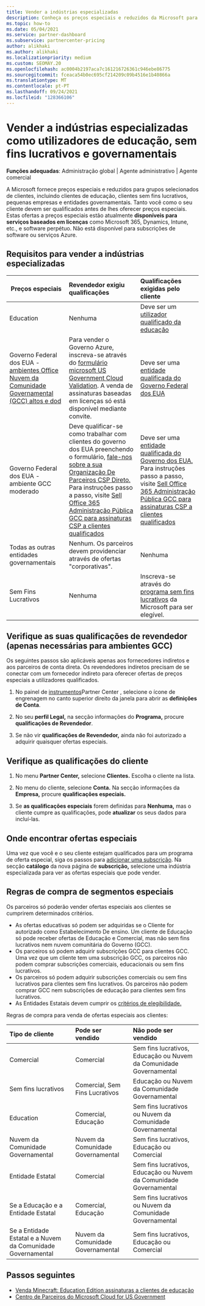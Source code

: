 ```yaml
---
title: Vender a indústrias especializadas
description: Conheça os preços especiais e reduzidos da Microsoft para determinados grupos de clientes, incluindo clientes de educação, clientes sem fins lucrativos e utilizadores do governo.
ms.topic: how-to
ms.date: 05/04/2021
ms.service: partner-dashboard
ms.subservice: partnercenter-pricing
author: alikhaki
ms.author: alikhaki
ms.localizationpriority: medium
ms.custom: SEOMAY.20
ms.openlocfilehash: ac0004b2197aca7c161216726361c946ebe86775
ms.sourcegitcommit: fceaca54b0ec695cf214209c09b4516e1b40866a
ms.translationtype: MT
ms.contentlocale: pt-PT
ms.lasthandoff: 09/24/2021
ms.locfileid: "128366106"
---
```

# <a name="sell-to-specialized-industries-like-education-non-profit-and-government-users"></a>Vender a indústrias especializadas como utilizadores de educação, sem fins lucrativos e governamentais

**Funções adequadas**: Administração global | Agente administrativo | Agente comercial

A Microsoft fornece preços especiais e reduzidos para grupos selecionados de clientes, incluindo clientes de educação, clientes sem fins lucrativos, pequenas empresas e entidades governamentais. Tanto você como o seu cliente devem ser qualificados antes de lhes oferecer preços especiais. Estas ofertas a preços especiais estão atualmente **disponíveis para serviços baseados em licenças** como Microsoft 365, Dynamics, Intune, etc., e software perpétuo. Não está disponível para subscrições de software ou serviços Azure.

## <a name="requirements-to-sell-to-specialized-industries"></a>Requisitos para vender a indústrias especializadas

|**Preços especiais**   |**Revendedor exigiu qualificações**   |**Qualificações exigidas pelo cliente**   |
|----------------------------|:---------------------------------|:------------------------------------------|
|Education   |Nenhuma   | Deve ser um [utilizador qualificado da educação](https://www.microsoftvolumelicensing.com/DocumentSearch.aspx?Mode=3&DocumentTypeId=7)   |
| Governo Federal dos EUA - [ambientes Office Nuvem da Comunidade Governamental (GCC) altos e dod](/office365/servicedescriptions/office-365-platform-service-description/office-365-us-government/gcc-high-and-dod)    |Para vender o Governo Azure, inscreva-se através do [formulário microsoft US Government Cloud Validation](https://azuregov.microsoft.com/csp). A venda de assinaturas baseadas em licenças só está disponível mediante convite.|   Deve ser uma [entidade qualificada do Governo Federal dos EUA](https://azure.microsoft.com/global-infrastructure/government/how-to-buy/) |
| Governo Federal dos EUA - ambiente GCC moderado | Deve qualificar-se como trabalhar com clientes do governo dos EUA preenchendo o formulário, [fale-nos sobre a sua Organização De Parceiros CSP Direto.](https://www.microsoft.com/microsoft-365/government/eligibility-validation?ReqType=CSPPartner&rtc=1) Para instruções passo a passo, visite [Sell Office 365 Administração Pública GCC para assinaturas CSP a clientes qualificados](./csp-gcc-overview.md) | Deve ser uma [entidade qualificada do Governo dos EUA.](https://www.microsoft.com/microsoft-365/government/eligibility-validation?rtc=1) Para instruções passo a passo, visite [Sell Office 365 Administração Pública GCC para assinaturas CSP a clientes qualificados](./csp-gcc-overview.md)  |
| Todas as outras entidades governamentais | Nenhum. Os parceiros devem providenciar através de ofertas "corporativas". | Nenhuma
Sem Fins Lucrativos  |Nenhuma|Inscreva-se através do [programa sem fins lucrativos](https://nonprofit.microsoft.com/#/register) da Microsoft para ser elegível.   |

## <a name="check-your-reseller-qualifications-only-needed-for-gcc-environments"></a>Verifique as suas qualificações de revendedor (apenas necessárias para ambientes GCC)

Os seguintes passos são aplicáveis apenas aos fornecedores indiretos e aos parceiros de conta direta. Os revendedores indiretos precisam de se conectar com um fornecedor indireto para oferecer ofertas de preços especiais a utilizadores qualificados.

1. No painel de [instrumentos](https://partner.microsoft.com/dashboard)Partner Center , selecione o ícone de engrenagem no canto superior direito da janela para abrir as **definições de Conta**.

2. No seu **perfil Legal,** na secção informações do **Programa,** procure **qualificações de Revendedor**.

3. Se não vir **qualificações de Revendedor,** ainda não foi autorizado a adquirir quaisquer ofertas especiais.

## <a name="check-the-customer-qualifications"></a>Verifique as qualificações do cliente

1. No menu **Partner Center,** selecione **Clientes.** Escolha o cliente na lista.

2. No menu do cliente, selecione **Conta.** Na secção informações da **Empresa,** procure **qualificações especiais.**

3. Se **as qualificações especiais** forem definidas para **Nenhuma,** mas o cliente cumpre as qualificações, pode **atualizar** os seus dados para incluí-las.

## <a name="where-to-find-special-offers"></a>Onde encontrar ofertas especiais

Uma vez que você e o seu cliente estejam qualificados para um programa de oferta especial, siga os passos para [adicionar uma subscrição](create-a-new-subscription.md). Na secção **catálogo** da nova página de **subscrição,** selecione uma indústria especializada para ver as ofertas especiais que pode vender.

## <a name="purchase-rules-for-special-segments"></a>Regras de compra de segmentos especiais

Os parceiros só poderão vender ofertas especiais aos clientes se cumprirem determinados critérios.

- As ofertas educativas só podem ser adquiridas se o Cliente for autorizado como Estabelecimento De ensino. Um cliente de Educação só pode receber ofertas de Educação e Comercial, mas não sem fins lucrativos nem nuvem comunitária do Governo (GCC).
- Os parceiros só podem adquirir subscrições GCC para clientes GCC. Uma vez que um cliente tem uma subscrição GCC, os parceiros não podem comprar subscrições comerciais, educacionais ou sem fins lucrativos.
- Os parceiros só podem adquirir subscrições comerciais ou sem fins lucrativos para clientes sem fins lucrativos. Os parceiros não podem comprar GCC nem subscrições de educação para clientes sem fins lucrativos.
- As Entidades Estatais devem cumprir os [critérios de elegibilidade.](https://www.microsoft.com/legal/compliance/anticorruption/criteria)

Regras de compra para venda de ofertas especiais aos clientes:

|**Tipo de cliente**   |**Pode ser vendido**   |**Não pode ser vendido**   |
|:----------------------------|:---------------------------------|:------------------------------------------|
| Comercial |Comercial | Sem fins lucrativos, Educação ou Nuvem da Comunidade Governamental |
| Sem fins lucrativos |Comercial, Sem Fins Lucrativos | Educação ou Nuvem da Comunidade Governamental |
| Education |Comercial, Educação | Sem fins lucrativos ou Nuvem da Comunidade Governamental |
| Nuvem da Comunidade Governamental |Nuvem da Comunidade Governamental | Sem fins lucrativos, Educação ou Comercial |
| Entidade Estatal  | Comercial  | Sem fins lucrativos, Educação ou Nuvem da Comunidade Governamental  |
| Se a Educação e a Entidade Estatal | Comercial, Educação | Sem fins lucrativos ou Nuvem da Comunidade Governamental |
| Se a Entidade Estatal e a Nuvem da Comunidade Governamental | Nuvem da Comunidade Governamental | Sem fins lucrativos, Educação ou Comercial |

## <a name="next-steps"></a>Passos seguintes

- [Venda Minecraft: Education Edition assinaturas a clientes de educação](minecraft-subscriptions.md)
- [Centro de Parceiros do Microsoft Cloud for US Government](partner-center-for-microsoft-us-govt-cloud.md)
